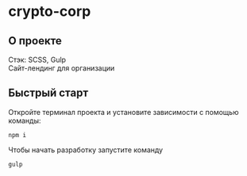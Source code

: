 # crypto-corp
## О проекте
Стэк: SCSS, Gulp
</br>
Сайт-лендинг для организации
## Быстрый старт
Откройте терминал проекта и установите зависимости с помощью команды:
~~~
npm i
~~~
Чтобы начать разработку запустите команду
~~~
gulp
~~~
